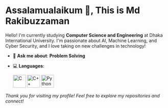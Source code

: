 # Assalamualaikum 👋, This is Md Rakibuzzaman



Hello! I'm currently studying **Computer Science and Engineering** at Dhaka International University. I'm passionate about AI, Machine Learning, and Cyber Security, and I love taking on new challenges in technology!

<div align="right">



</div>


- 💬 **Ask me about**: **Problem Solving**
- 💻 **Languages**:

  <img src="https://cdn.jsdelivr.net/gh/devicons/devicon/icons/c/c-original.svg" alt="C" width="40" height="40"/>
  <img src="https://cdn.jsdelivr.net/gh/devicons/devicon/icons/cplusplus/cplusplus-original.svg" alt="C++" width="40" height="40"/>
  <img src="https://cdn.jsdelivr.net/gh/devicons/devicon/icons/python/python-original.svg" alt="Python" width="40" height="40"/>





_Thank you for visiting my profile! Feel free to explore my repositories and connect!_
